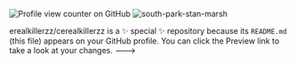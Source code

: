 ![Profile view counter on GitHub](https://komarev.com/ghpvc/?username=cerealkillerzz)
![south-park-stan-marsh](https://github.com/user-attachments/assets/1abbb753-4134-4b90-8dba-030892d37396)


erealkillerzz/cerealkillerzz is a ✨ special ✨ repository because its `README.md` (this file) appears on your GitHub profile.
You can click the Preview link to take a look at your changes.
--->
